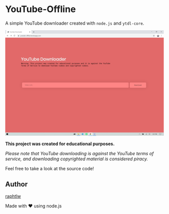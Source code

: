 # YouTube-Offline

A simple YouTube downloader created with `node.js` and `ytdl-core`.

![Website preview](readme/website-demo.png)

**This project was created for educational purposes.**

*Please note that YouTube downloading is against the YouTube terms of service, and downloading copyrighted material is considered piracy.*

Feel free to take a look at the source code!

## Author

[raphtlw](https://github.com/raphtlw)

Made with ❤ using node.js
